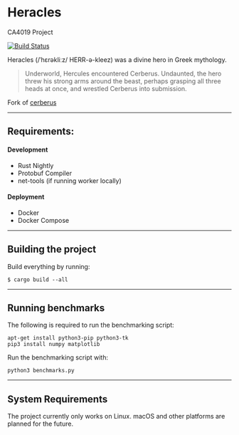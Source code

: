 # Heracles
CA4019 Project

[![Build Status](https://travis-ci.com/CPSSD/cerberusTwo.svg?token=Ty8HySwL3To4YV7AZfi2&branch=develop)](https://travis-ci.com/CPSSD/cerberusTwo)

Heracles (/ˈhɛrəkliːz/ HERR-ə-kleez) was a divine hero in Greek mythology.
> Underworld, Hercules encountered Cerberus. Undaunted, the hero threw his strong arms around
> the beast, perhaps grasping all three heads at once, and wrestled Cerberus into submission.

Fork of [cerberus](https://github.com/cpssd/cerberus)

---

## Requirements:

#### Development
- Rust Nightly
- Protobuf Compiler
- net-tools (if running worker locally)

#### Deployment
- Docker
- Docker Compose

---

## Building the project

Build everything by running:

```
$ cargo build --all
```

---

## Running benchmarks

The following is required to run the benchmarking script:
```
apt-get install python3-pip python3-tk
pip3 install numpy matplotlib
```

Run the benchmarking script with:
```
python3 benchmarks.py
```

---

## System Requirements
The project currently only works on Linux. macOS and other platforms are planned for the future.
